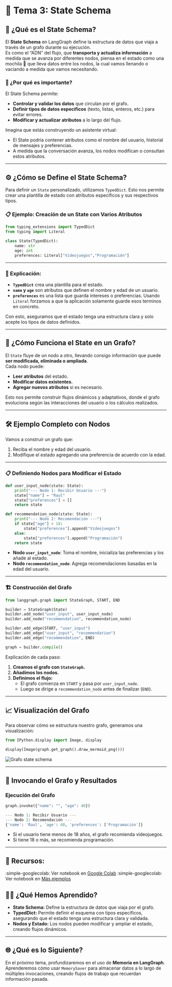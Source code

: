 # 🧩 Tema 3: State Schema

## 🚀 ¿Qué es el State Schema?  

El **State Schema** en LangGraph define la estructura de datos que viaja a través de un grafo durante su ejecución.  
Es como el “ADN” del flujo, que **transporta y actualiza información** a medida que se avanza por diferentes nodos, piensa en el estado como una mochila 🧳 que lleva datos entre los nodos, la cual vamos llenando o vaciando a medida que vamos necesitando.

### 🧠 ¿Por qué es importante?  
El State Schema permite:  
- **Controlar y validar los datos** que circulan por el grafo.  
- **Definir tipos de datos específicos** (texto, listas, enteros, etc.) para evitar errores.  
- **Modificar y actualizar atributos** a lo largo del flujo.  

Imagina que estás construyendo un asistente virtual:  
- El State podría contener atributos como el nombre del usuario, historial de mensajes y preferencias.  
- A medida que la conversación avanza, los nodos modifican o consultan estos atributos.  

---

## ⚙️ ¿Cómo se Define el State Schema?  

Para definir un `State` personalizado, utilizamos `TypedDict`. Esto nos permite crear una plantilla de estado con atributos específicos y sus respectivos tipos.  

### 📋 Ejemplo: Creación de un State con Varios Atributos  
```python
from typing_extensions import TypedDict
from typing import Literal

class State(TypedDict):
    name: str
    age: int
    preferences: Literal["Videojuegos","Programación"]
``` 

---

### 🧩 Explicación:  
- **`TypedDict`** crea una plantilla para el estado.  
- **`name` y `age`** son atributos que definen el nombre y edad de un usuario.  
- **`preferences`** es una lista que guarda intereses o preferencias. Usando `Literal` forzamos a que la aplicación solamente guarde esos terminos en concreto.  

Con esto, aseguramos que el estado tenga una estructura clara y solo acepte los tipos de datos definidos.  

---

## 🔄 ¿Cómo Funciona el State en un Grafo?  

El `State` fluye de un nodo a otro, llevando consigo información que puede **ser modificada, eliminada o ampliada**.  
Cada nodo puede:  
- **Leer atributos** del estado.  
- **Modificar datos existentes.**  
- **Agregar nuevos atributos** si es necesario.  

Esto nos permite construir flujos dinámicos y adaptativos, donde el grafo evoluciona según las interacciones del usuario o los cálculos realizados.  

---

## 🛠️ Ejemplo Completo con Nodos  

Vamos a construir un grafo que:  
1. Reciba el nombre y edad del usuario.  
2. Modifique el estado agregando una preferencia de acuerdo con la edad.  

---

### 📋 Definiendo Nodos para Modificar el Estado  
```python
def user_input_node(state: State):
    print("--- Nodo 1: Recibir Usuario ---")
    state["name"] = "Raul"
    state["preferences"] = []
    return state

def recommendation_node(state: State):
    print("--- Nodo 2: Recomendación ---")
    if state["age"] < 18:
        state["preferences"].append("Videojuegos")
    else:
        state["preferences"].append("Programación")
    return state

```

- **Nodo `user_input_node`**: Toma el nombre, inicializa las preferencias y los añade al estado.  
- **Nodo `recommendation_node`**: Agrega recomendaciones basadas en la edad del usuario.  

---

### 🏗️ Construcción del Grafo  
```python
from langgraph.graph import StateGraph, START, END

builder = StateGraph(State)
builder.add_node("user_input", user_input_node)
builder.add_node("recommendation", recommendation_node)

builder.add_edge(START, "user_input")
builder.add_edge("user_input", "recommendation")
builder.add_edge("recommendation", END)

graph = builder.compile()

```

Explicación de cada paso:  
1. **Creamos el grafo con `StateGraph`.**  
2. **Añadimos los nodos.**  
3. **Definimos el flujo:**  
   - El grafo comienza en `START` y pasa por `user_input_node`.  
   - Luego se dirige a `recommendation_node` antes de finalizar (`END`).  

---

## 📈 Visualización del Grafo
Para observar cómo se estructura nuestro grafo, generamos una visualización:

```python
from IPython.display import Image, display

display(Image(graph.get_graph().draw_mermaid_png()))
```

![Grafo state schema](../assets/img/curso1/tema3/image.png)

---

## 🚀 Invocando el Grafo y Resultados  

### Ejecución del Grafo  
```python
graph.invoke({"name": "", "age": 40})
```

```python title="Resultado"
--- Nodo 1: Recibir Usuario ---
--- Nodo 2: Recomendación ---
{'name': 'Raul', 'age': 40, 'preferences': ['Programación']}
```

- Si el usuario tiene menos de 18 años, el grafo recomienda videojuegos.  
- Si tiene 18 o más, se recomienda programación.  

---

## 🔎 Recursos:

:simple-googlecolab: Ver notebook en [Google Colab](https://colab.research.google.com/drive/1AeQb1okNY3PrQ2PcMm4z4zaKjM2dirt2?usp=sharing)
:simple-googlecolab: Ver notebook en [Más ejemplos](https://colab.research.google.com/drive/1AeQb1okNY3PrQ2PcMm4z4zaKjM2dirt2?usp=sharing)

## 🧑‍🏫 ¿Qué Hemos Aprendido?  

- **State Schema:** Define la estructura de datos que viaja por el grafo.  
- **TypedDict:** Permite definir el esquema con tipos específicos, asegurando que el estado tenga una estructura clara y validada.  
- **Nodos y Estado:** Los nodos pueden modificar y ampliar el estado, creando flujos dinámicos.  

---

## 🌐 ¿Qué es lo Siguiente?  

En el próximo tema, profundizaremos en el uso de **Memoria en LangGraph**.  
Aprenderemos cómo usar `MemorySaver` para almacenar datos a lo largo de múltiples invocaciones, creando flujos de trabajo que recuerdan información pasada.  
